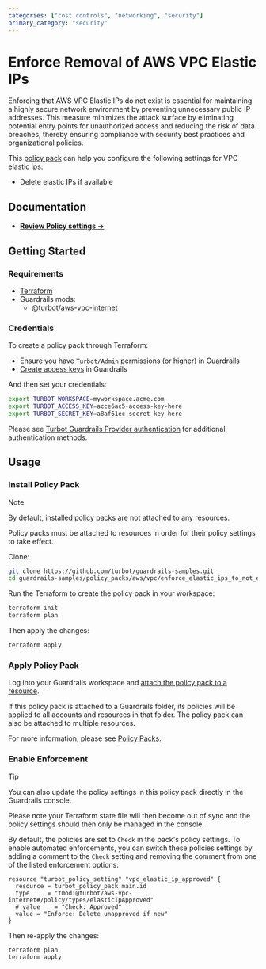 ```yaml
---
categories: ["cost controls", "networking", "security"]
primary_category: "security"
---
```


# Enforce Removal of AWS VPC Elastic IPs

Enforcing that AWS VPC Elastic IPs do not exist is essential for maintaining a highly secure network environment by preventing unnecessary public IP addresses. This measure minimizes the attack surface by eliminating potential entry points for unauthorized access and reducing the risk of data breaches, thereby ensuring compliance with security best practices and organizational policies.

This [policy pack](https://turbot.com/guardrails/docs/concepts/policy-packs) can help you configure the following settings for VPC elastic ips:

- Delete elastic IPs if available

## Documentation

- **[Review Policy settings →](https://hub.guardrails.turbot.com/policy-packs/enforce_elastic_ips_to_not_exist/settings)**

## Getting Started

### Requirements

- [Terraform](https://developer.hashicorp.com/terraform/install)
- Guardrails mods:
  - [@turbot/aws-vpc-internet](https://hub.guardrails.turbot.com/mods/aws/mods/aws-vpc-internet)

### Credentials

To create a policy pack through Terraform:

- Ensure you have `Turbot/Admin` permissions (or higher) in Guardrails
- [Create access keys](https://turbot.com/guardrails/docs/guides/iam/access-keys#generate-a-new-guardrails-api-access-key) in Guardrails

And then set your credentials:

```sh
export TURBOT_WORKSPACE=myworkspace.acme.com
export TURBOT_ACCESS_KEY=acce6ac5-access-key-here
export TURBOT_SECRET_KEY=a8af61ec-secret-key-here
```

Please see [Turbot Guardrails Provider authentication](https://registry.terraform.io/providers/turbot/turbot/latest/docs#authentication) for additional authentication methods.

## Usage

### Install Policy Pack

> [!NOTE]
> By default, installed policy packs are not attached to any resources.
>
> Policy packs must be attached to resources in order for their policy settings to take effect.

Clone:

```sh
git clone https://github.com/turbot/guardrails-samples.git
cd guardrails-samples/policy_packs/aws/vpc/enforce_elastic_ips_to_not_exist
```

Run the Terraform to create the policy pack in your workspace:

```sh
terraform init
terraform plan
```

Then apply the changes:

```sh
terraform apply
```

### Apply Policy Pack

Log into your Guardrails workspace and [attach the policy pack to a resource](https://turbot.com/guardrails/docs/guides/policy-packs#attach-a-policy-pack-to-a-resource).

If this policy pack is attached to a Guardrails folder, its policies will be applied to all accounts and resources in that folder. The policy pack can also be attached to multiple resources.

For more information, please see [Policy Packs](https://turbot.com/guardrails/docs/concepts/policy-packs).

### Enable Enforcement

> [!TIP]
> You can also update the policy settings in this policy pack directly in the Guardrails console.
>
> Please note your Terraform state file will then become out of sync and the policy settings should then only be managed in the console.

By default, the policies are set to `Check` in the pack's policy settings. To enable automated enforcements, you can switch these policies settings by adding a comment to the `Check` setting and removing the comment from one of the listed enforcement options:

```hcl
resource "turbot_policy_setting" "vpc_elastic_ip_approved" {
  resource = turbot_policy_pack.main.id
  type     = "tmod:@turbot/aws-vpc-internet#/policy/types/elasticIpApproved"
  # value    = "Check: Approved"
  value = "Enforce: Delete unapproved if new"
}
```

Then re-apply the changes:

```sh
terraform plan
terraform apply
```
